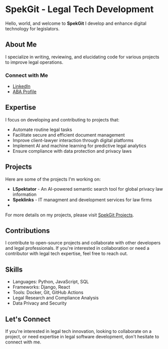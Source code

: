 # SpekGit - Legal Tech Development

Hello, world, and welcome to **SpekGit** I develop and enhance digital technology for legislators. 

## About Me

I specialize in writing, reviewing, and elucidating code for various projects to improve legal operations.

### Connect with Me

- [LinkedIn]([https://www.linkedin.com/in/your-linkedin-profile](https://www.linkedin.com/in/david-oleksy-449051294/))
- [ABA Profile]([https://www.americanbar.org/membership/your-aba-profile](https://communities.americanbar.org/users/4313299))

## Expertise

I focus on developing and contributing to projects that:

- Automate routine legal tasks
- Facilitate secure and efficient document management
- Improve client-lawyer interaction through digital platforms
- Implement AI and machine learning for predictive legal analytics
- Ensure compliance with data protection and privacy laws

## Projects

Here are some of the projects I'm working on:

- **LSpektator** - An AI-powered semantic search tool for global privacy law information
- **Speklinks** - IT managment and development services for law firms
- 
For more details on my projects, please visit [SpekGit Projects](https://github.com/SpekGit).

## Contributions

I contribute to open-source projects and collaborate with other developers and legal professionals. If you're interested in collaboration or need a contributor with legal tech expertise, feel free to reach out.

## Skills

- Languages: Python, JavaScript, SQL
- Frameworks: Django, React
- Tools: Docker, Git, GitHub Actions
- Legal Research and Compliance Analysis
- Data Privacy and Security

## Let's Connect

If you're interested in legal tech innovation, looking to collaborate on a project, or need expertise in legal software development, don't hesitate to connect with me.
